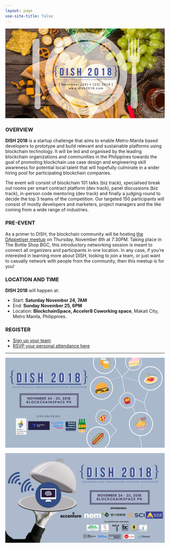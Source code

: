 ```yaml
---
layout: page
use-site-title: false
---
```


![Poster](/img/dish.jpg)

### OVERVIEW
**DISH 2018** is a startup challenge that aims to enable Metro-Manila based developers to prototype and build relevant and sustainable platforms using blockchain technology.  It will be led and organised by the leading blockchain organizations and communities in the Philippines towards the goal of promoting blockchain use case design and engineering skill awareness for potential local talent that will hopefully culminate in a wider hiring pool for participating blockchain companies.  

The event will consist of blockchain 101 talks (biz track), specialised break out rooms per smart contract platform (dev track), panel discussions (biz track), in-person code mentoring (dev track) and finally a judging round to decide the top 3 teams of the competition. Our targeted 150 participants will consist of mostly developers and marketers, project managers and the like coming from a wide range of industries.

### PRE-EVENT
As a primer to DISH, the blockchain community will be hosting [the DAppetiser meetup](https://www.meetup.com/blockdevsasia/events/255790578/?isFirstPublish=true) on Thursday, November 8th at 7:30PM. Taking place in The Bottle Shop BGC, this introductory networking session is meant to connect all organizers and participants in one location. In any case, if you’re interested in learning more about DISH, looking to join a team, or just want to casually network with people from the community, then this meetup is for you! 


### LOCATION AND TIME
**DISH 2018** will happen at:
- Start: **Saturday November 24, 7AM** 
- End: **Sunday November 25, 6PM** 
- Location: **BlockchainSpace, Acceler8 Coworking space**, Makati City, Metro Manila, Philippines. 

### REGISTER
- [Sign up your team](https://dish2018.typeform.com/to/DQ1piM)
- [RSVP your personal attendance here](https://www.meetup.com/Makati-Digital-Currency/events/254474308/)

***

![Poster](/img/organisers.png)

![Poster](/img/sponsors.jpg)
